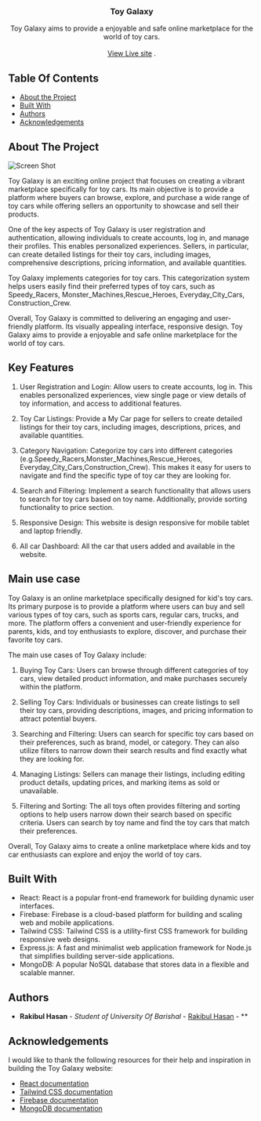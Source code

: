<br/>
<p align="center">
  <h3 align="center">Toy Galaxy</h3>

  <p align="center">
    Toy Galaxy aims to provide a enjoyable and safe online marketplace for the world of toy cars.
    <br/>
    <br/>
    <a href="https://savoir-cuisiner.web.app/">View Live site</a>
    .
  </p>
</p>

## Table Of Contents

- [About the Project](#about-the-project)
- [Built With](#built-with)
- [Authors](#authors)
- [Acknowledgements](#acknowledgements)

## About The Project

![Screen Shot](https://res.cloudinary.com/dwx2jd8b1/image/upload/v1683263198/Rakibul_Hasan/Screenshot_188_xkalsa.png)

Toy Galaxy is an exciting online project that focuses on creating a vibrant marketplace specifically for toy cars. Its main objective is to provide a platform where buyers can browse, explore, and purchase a wide range of toy cars while offering sellers an opportunity to showcase and sell their products.

One of the key aspects of Toy Galaxy is user registration and authentication, allowing individuals to create accounts, log in, and manage their profiles. This enables personalized experiences. Sellers, in particular, can create detailed listings for their toy cars, including images, comprehensive descriptions, pricing information, and available quantities.

Toy Galaxy implements categories for toy cars. This categorization system helps users easily find their preferred types of toy cars, such as Speedy_Racers, Monster_Machines,Rescue_Heroes, Everyday_City_Cars, Construction_Crew.

Overall, Toy Galaxy is committed to delivering an engaging and user-friendly platform. Its visually appealing interface, responsive design. Toy Galaxy aims to provide a enjoyable and safe online marketplace for the world of toy cars.

## Key Features

1. User Registration and Login: Allow users to create accounts, log in. This enables personalized experiences, view single page or view details of toy information, and access to additional features.

2. Toy Car Listings: Provide a My Car page for sellers to create detailed listings for their toy cars, including images, descriptions, prices, and available quantities.

3. Category Navigation: Categorize toy cars into different categories (e.g.Speedy_Racers,Monster_Machines,Rescue_Heroes, Everyday_City_Cars,Construction_Crew). This makes it easy for users to navigate and find the specific type of toy car they are looking for.

4. Search and Filtering: Implement a search functionality that allows users to search for toy cars based on toy name. Additionally, provide sorting functionality to price section.

5. Responsive Design: This website is design responsive for mobile tablet and laptop friendly.

6. All car Dashboard: All the car that users added and available in the website.

## Main use case

Toy Galaxy is an online marketplace specifically designed for kid's toy cars. Its primary purpose is to provide a platform where users can buy and sell various types of toy cars, such as sports cars, regular cars, trucks, and more. The platform offers a convenient and user-friendly experience for parents, kids, and toy enthusiasts to explore, discover, and purchase their favorite toy cars.

The main use cases of Toy Galaxy include:

1. Buying Toy Cars: Users can browse through different categories of toy cars, view detailed product information, and make purchases securely within the platform.

2. Selling Toy Cars: Individuals or businesses can create listings to sell their toy cars, providing descriptions, images, and pricing information to attract potential buyers.

3. Searching and Filtering: Users can search for specific toy cars based on their preferences, such as brand, model, or category. They can also utilize filters to narrow down their search results and find exactly what they are looking for.

4. Managing Listings: Sellers can manage their listings, including editing product details, updating prices, and marking items as sold or unavailable.

5. Filtering and Sorting: The all toys often provides filtering and sorting options to help users narrow down their search based on specific criteria. Users can search by toy name and find the toy cars that match their preferences.

Overall, Toy Galaxy aims to create a online marketplace where kids and toy car enthusiasts can explore and enjoy the world of toy cars.

## Built With

- React: React is a popular front-end framework for building dynamic user interfaces.
- Firebase: Firebase is a cloud-based platform for building and scaling web and mobile applications.
- Tailwind CSS: Tailwind CSS is a utility-first CSS framework for building responsive web designs.
- Express.js: A fast and minimalist web application framework for Node.js that simplifies building server-side applications.
- MongoDB: A popular NoSQL database that stores data in a flexible and scalable manner.

## Authors

- **Rakibul Hasan** - _Student of University Of Barishal_ - [Rakibul Hasan](https://github.com/rakibulhasan-bu?tab=repositories) - \*\*

## Acknowledgements

I would like to thank the following resources for their help and inspiration in building the Toy Galaxy website:

- [React documentation](https://react.dev/learn)
- [Tailwind CSS documentation](https://tailwindcss.com/docs/installation)
- [Firebase documentation](https://firebase.google.com/docs/auth/web/start?hl=en&authuser=0)
- [MongoDB documentation](https://www.mongodb.com/docs/drivers/node/current/fundamentals/crud/)
